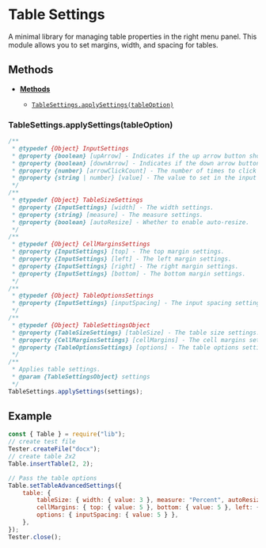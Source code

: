 # Table Settings

A minimal library for managing table properties in the right menu panel. This module allows you to set margins, width, and spacing for tables.

## Methods

-   [**Methods**](#methods)

    -   [`TableSettings.applySettings(tableOption)`](#tablesettingsapplysettingstableoption)

### TableSettings.applySettings(tableOption)

```javascript
/**
 * @typedef {Object} InputSettings
 * @property {boolean} [upArrow] - Indicates if the up arrow button should be clicked.
 * @property {boolean} [downArrow] - Indicates if the down arrow button should be clicked.
 * @property {number} [arrowClickCount] - The number of times to click the arrow buttons.
 * @property {string | number} [value] - The value to set in the input field.
 */
/**
 * @typedef {Object} TableSizeSettings
 * @property {InputSettings} [width] - The width settings.
 * @property {string} [measure] - The measure settings.
 * @property {boolean} [autoResize] - Whether to enable auto-resize.
 */
/**
 * @typedef {Object} CellMarginsSettings
 * @property {InputSettings} [top] - The top margin settings.
 * @property {InputSettings} [left] - The left margin settings.
 * @property {InputSettings} [right] - The right margin settings.
 * @property {InputSettings} [bottom] - The bottom margin settings.
 */
/**
 * @typedef {Object} TableOptionsSettings
 * @property {InputSettings} [inputSpacing] - The input spacing settings.
 */
/**
 * @typedef {Object} TableSettingsObject
 * @property {TableSizeSettings} [tableSize] - The table size settings.
 * @property {CellMarginsSettings} [cellMargins] - The cell margins settings.
 * @property {TableOptionsSettings} [options] - The table options settings.
 */
/**
 * Applies table settings.
 * @param {TableSettingsObject} settings
 */
TableSettings.applySettings(settings);
```

## Example

```javascript
const { Table } = require("lib");
// create test file
Tester.createFile("docx");
// create table 2x2
Table.insertTable(2, 2);

// Pass the table options
Table.setTableAdvancedSettings({
    table: {
        tableSize: { width: { value: 3 }, measure: "Percent", autoResize: false },
        cellMargins: { top: { value: 5 }, bottom: { value: 5 }, left: { value: 5 }, right: { value: 5 } },
        options: { inputSpacing: { value: 5 } },
    },
});
Tester.close();
```
